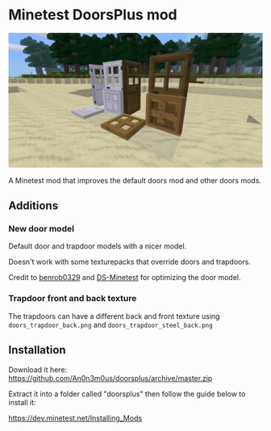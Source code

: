 # Minetest DoorsPlus mod

![IMG](https://raw.githubusercontent.com/An0n3m0us/doorsplus/master/.doors.gif)

A Minetest mod that improves the default doors mod and other doors mods.

## Additions

### New door model

Default door and trapdoor models with a nicer model.

Doesn't work with some texturepacks that override doors and trapdoors.

Credit to [benrob0329](https://github.com/benrob0329) and [DS-Minetest](https://github.com/DS-Minetest) for optimizing the door model.

### Trapdoor front and back texture

The trapdoors can have a different back and front texture using `doors_trapdoor_back.png` and `doors_trapdoor_steel_back.png`

## Installation

Download it here: https://github.com/An0n3m0us/doorsplus/archive/master.zip

Extract it into a folder called "doorsplus" then follow the guide below to install it:

https://dev.minetest.net/Installing_Mods

